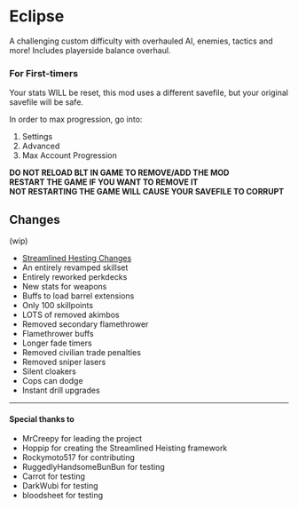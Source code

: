 # Eclipse

A challenging custom difficulty with overhauled AI, enemies, tactics and more! Includes playerside balance overhaul.

### For First-timers
Your stats WILL be reset, this mod uses a different savefile, but your original savefile will be safe.

In order to max progression, go into:
1.  Settings
2.  Advanced
3.  Max Account Progression

**DO NOT RELOAD BLT IN GAME TO REMOVE/ADD THE MOD**<br/>
**RESTART THE GAME IF YOU WANT TO REMOVE IT**<br/>
**NOT RESTARTING THE GAME WILL CAUSE YOUR SAVEFILE TO CORRUPT**<br/>

## Changes
(wip)
- [Streamlined Hesting Changes](https://github.com/segabl/pd2-streamlined-heisting "Streamlined Hesting Changes")
- An entirely revamped skillset
- Entirely reworked perkdecks
- New stats for weapons
- Buffs to load barrel extensions
- Only 100 skillpoints
- LOTS of removed akimbos
- Removed secondary flamethrower
- Flamethrower buffs
- Longer fade timers
- Removed civilian trade penalties
- Removed sniper lasers
- Silent cloakers
- Cops can dodge
- Instant drill upgrades

------------

#### Special thanks to
- MrCreepy for leading the project
- Hoppip for creating the Streamlined Heisting framework
- Rockymoto517 for contributing
- RuggedlyHandsomeBunBun for testing
- Carrot for testing
- DarkWubi for testing
- bloodsheet for testing
